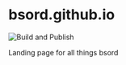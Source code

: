 # bsord.github.io
![Build and Publish](https://github.com/bsord/bsord.github.io/workflows/Build%20and%20Publish/badge.svg)

Landing page for all things bsord
